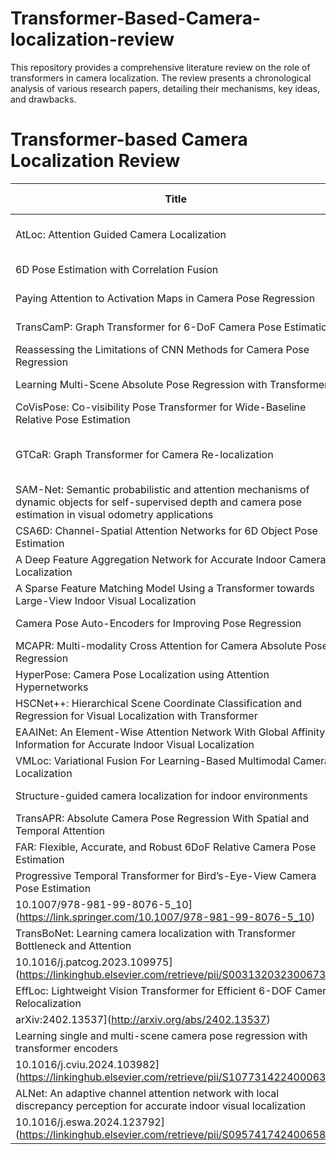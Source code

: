 # Transformer-Based-Camera-localization-review
This repository provides a comprehensive literature review on the role of transformers in camera localization. The review presents a chronological analysis of various research papers, detailing their mechanisms, key ideas, and drawbacks.

# Transformer-based Camera Localization Review

| Title | Publication Year | Author | DOI - arvix ID | Abstract |
|-------|------------------|--------|-----|------------|
| AtLoc: Attention Guided Camera Localization | 2020 | Wang, Bing; Chen, Changhao; Xiaoxuan Lu, Chris... | [10.1609/aaai.v34i06.6608](https://ojs.aaai.org/index.php/AAAI/article/view/6608) | [Click Here](https://github.com/Husseinhhameed/Transformer-Based-Camera-localization-review/blob/main/Models/AtLoc.md) |
| 6D Pose Estimation with Correlation Fusion | 2021 | Cheng, Zhu; Sun, Acar; Jing, ... | [10.1109/ICPR48806.2021.9412238](https://ieeexplore.ieee.org/document/9412238) | [Click Here](https://github.com/Husseinhhameed/Transformer-Based-Camera-localization-review/blob/main/Models/6D%20Pose%20Estimation%20with%20Correlation%20Fusion.md) |
| Paying Attention to Activation Maps in Camera Pose Regression | 2021 | Shavit, Ferens; Keller | [arXiv:2103.11477](http://arxiv.org/abs/2103.11477) | [Click Here](https://github.com/Husseinhhameed/Transformer-Based-Camera-localization-review/blob/main/Models/Paying%20Attention%20to%20Activation%20Maps%20in%20Camera%20Pose%20Regression.md) |
|TransCamP: Graph Transformer for 6-DoF Camera Pose Estimation | 2021 | Li, Ling; | [arXiv:2105.14065](https://arxiv.org/abs/2105.14065) | [Click Here](https://github.com/Husseinhhameed/Transformer-Based-Camera-localization-review/blob/main/Models/TransCamP%3A%20Graph%20Transformer%20for%206-DoF%20Camera%20Pose%20Estimation.md) |
| Reassessing the Limitations of CNN Methods for Camera Pose Regression | 2021 | Ng, Lopez-Rodriguez, Balntas,... | [arXiv:2108.07260](http://arxiv.org/abs/2108.07260) | [Click Here](https://github.com/Husseinhhameed/Transformer-Based-Camera-localization-review/blob/main/Models/Reassessing%20the%20Limitations%20of%20CNN%20Methods%20for%20Camera%20Pose%20Regression.md) |
| Learning Multi-Scene Absolute Pose Regression with Transformers | 2021 | Shavit, Ferens, Keller | [10.1109/ICCV48922.2021.00273](https://ieeexplore.ieee.org/document/9710670/) | [Click Here](https://github.com/Husseinhhameed/Transformer-Based-Camera-localization-review/blob/main/Models/Learning%20Multi-Scene%20Absolute%20Pose%20Regression%20with%20Transformers.md) |
| CoVisPose: Co-visibility Pose Transformer for Wide-Baseline Relative Pose Estimation | 2022 | Avidan, Brostow, Cissé, ... | [10.1007/978-3-031-19824-3_36](https://link.springer.com/10.1007/978-3-031-19824-3_36) | [Click Here](https://github.com/Husseinhhameed/Transformer-Based-Camera-localization-review/blob/main/Models/CoVisPose%3A%20Co-visibility%20Pose%20Transformer%20for%20Wide-Baseline%20Relative%20Pose%20Estimation.md) |
| GTCaR: Graph Transformer for Camera Re-localization | 2022 | Li, Ling | [https://doi.org/10.1007/978-3-031-20080-9_14](https://link.springer.com/chapter/10.1007/978-3-031-20080-9_14#citeas) | [Click Here](https://github.com/Husseinhhameed/Transformer-Based-Camera-localization-review/blob/main/Models/GTCaR%3A%20Graph%20Transformer%20for%20Camera%20Re-localization.md) |
| SAM-Net: Semantic probabilistic and attention mechanisms of dynamic objects for self-supervised depth and camera pose estimation in visual odometry applications | 2022 | Yang, Xu, Ren,... | [10.1016/j.patrec.2021.11.028](https://linkinghub.elsevier.com/retrieve/pii/S0167865521004256) | [Click Here](https://github.com/Husseinhhameed/Transformer-Based-Camera-localization-review/blob/main/Models/SAM-Net.md) |
| CSA6D: Channel-Spatial Attention Networks for 6D Object Pose Estimation | 2022 | Chen, Gu | [10.1007/s12559-021-09966-y](https://link.springer.com/10.1007/s12559-021-09966-y) | [Click Here](https://github.com/Husseinhhameed/Transformer-Based-Camera-localization-review/blob/main/Models/CSA6D.md) |
| A Deep Feature Aggregation Network for Accurate Indoor Camera Localization | 2022 | Xie, Dai,Wang,... | [10.1109/LRA.2022.3146946](https://ieeexplore.ieee.org/document/9697338/) | [Click Here](https://github.com/Husseinhhameed/Transformer-Based-Camera-localization-review/blob/main/Models/A%20Deep%20Feature%20Aggregation%20Network%20for%20Accurate%20Indoor%20Camera%20Localization.md) |
| A Sparse Feature Matching Model Using a Transformer towards Large-View Indoor Visual Localization | 2022 | Li, Tu,Ai,... | [10.1155/2022/1243041](https://www.hindawi.com/journals/wcmc/2022/1243041/) | [Click Here](https://github.com/Husseinhhameed/Transformer-Based-Camera-localization-review/blob/main/Models/A%20Sparse%20Feature%20Matching%20Model%20Using%20a%20Transformer%20towards%20Large-View%20Indoor%20Visual%20Localization.md) |
| Camera Pose Auto-Encoders for Improving Pose Regression | 2022 | Shavit, Keller | [arXiv:2207.05530](http://arxiv.org/abs/2207.05530) | [Click Here](https://github.com/Husseinhhameed/Transformer-Based-Camera-localization-review/blob/main/Models/Camera%20Pose%20Auto-encoders%20for%20Improving%20Pose%20Regression.md) |
| MCAPR: Multi-modality Cross Attention for Camera Absolute Pose Regression | 2023 | Iliadis, Papaleonidas,Angelov,... | [10.1007/978-3-031-44210-0_35](https://link.springer.com/10.1007/978-3-031-44210-0_35) | [Click Here](https://github.com/Husseinhhameed/Transformer-Based-Camera-localization-review/blob/main/Models/MCAPR.md) |
| HyperPose: Camera Pose Localization using Attention Hypernetworks| 2023 | Ferens, Keller, | [arXiv:2303.02610](http://arxiv.org/abs/2303.02610) | [Click Here](https://github.com/Husseinhhameed/Transformer-Based-Camera-localization-review/blob/main/Models/HyperPose.md) |
| HSCNet++: Hierarchical Scene Coordinate Classification and Regression for Visual Localization with Transformer| 2023 | Wang, Laskar,Melekhov,... | [arXiv:2305.03595](http://arxiv.org/abs/2305.03595) | [Click Here](https://github.com/Husseinhhameed/Transformer-Based-Camera-localization-review/blob/main/Models/HSCNet%2B%2B.md) |
| EAAINet: An Element-Wise Attention Network With Global Affinity Information for Accurate Indoor Visual Localization | 2023 | Dai, Xie,Wang,... | [10.1109/LRA.2023.3261703](https://ieeexplore.ieee.org/document/10081018/) | [Click Here](https://github.com/Husseinhhameed/Transformer-Based-Camera-localization-review/blob/main/Models/EAAINet.md) |
| VMLoc: Variational Fusion For Learning-Based Multimodal Camera Localization | 2023 | Zhou, Chen,Wang | [arXiv:2003.07289](http://arxiv.org/abs/2003.07289) | [Click Here](https://github.com/Husseinhhameed/Transformer-Based-Camera-localization-review/blob/main/Models/VMLoc.md) |
| Structure-guided camera localization for indoor environments | 2023 | Li, Cao, Liu,... | [10.1016/j.isprsjprs.2023.05.034](https://linkinghub.elsevier.com/retrieve/pii/S0924271623001594) | [Click Here](https://github.com/Husseinhhameed/Transformer-Based-Camera-localization-review/blob/main/Models/Structure-guided%20camera%20localization%20for%20indoor%20environments.md) |
| TransAPR: Absolute Camera Pose Regression With Spatial and Temporal Attention | 2023 | Qiao, Xiang, Fan | [10.1109/LRA.2023.3286123](https://ieeexplore.ieee.org/document/10151893/) | [Click Here](https://github.com/Husseinhhameed/Transformer-Based-Camera-localization-review/blob/main/Models/TransAPR.md) |
| FAR: Flexible, Accurate, and Robust 6DoF Relative Camera Pose Estimation | 2024 | Rockwell, Kulkarni, Jin, et al. | [DOI: 10.48550/arXiv.2403.03221](https://doi.org/10.48550/arXiv.2403.03221) | [GitHub](https://github.com/Husseinhhameed/Transformer-Based-Camera-localization-review/blob/main/Models/FAR.md) |
| Progressive Temporal Transformer for Bird’s-Eye-View Camera Pose Estimation | 2024 | Luo, Cheng, Wu, | [
10.1007/978-981-99-8076-5_10](https://link.springer.com/10.1007/978-981-99-8076-5_10) | [Click Here](https://github.com/Husseinhhameed/Transformer-Based-Camera-localization-review/blob/main/Models/Progressive%20Temporal%20Transformer%20for%20Bird%E2%80%99s-Eye-View%20Camera%20Pose%20Estimation.md) |
| TransBoNet: Learning camera localization with Transformer Bottleneck and Attention | 2024 | Song, Li, Liang, | [
10.1016/j.patcog.2023.109975](https://linkinghub.elsevier.com/retrieve/pii/S0031320323006738) | [Click Here](https://github.com/Husseinhhameed/Transformer-Based-Camera-localization-review/blob/main/Models/TransBoNet.md) |
| EffLoc: Lightweight Vision Transformer for Efficient 6-DOF Camera Relocalization | 2024 | Xiao, Chen, Yang | [
arXiv:2402.13537](http://arxiv.org/abs/2402.13537) | [Click Here](https://github.com/Husseinhhameed/Transformer-Based-Camera-localization-review/blob/main/Models/EffLoc.md) |
| Learning single and multi-scene camera pose regression with transformer encoders | 2024 | Shavit, Ferens, Keller | [
10.1016/j.cviu.2024.103982](https://linkinghub.elsevier.com/retrieve/pii/S1077314224000638) | [Click Here](https://github.com/Husseinhhameed/Transformer-Based-Camera-localization-review/blob/main/Models/Learning%20Single%20and%20Multi-Scene%20Camera%20Pose%20Regression%20with%20Transformer%20Encoders.md) |
| ALNet: An adaptive channel attention network with local discrepancy perception for accurate indoor visual localization | 2024 | Gao, Dai, Wang | [
10.1016/j.eswa.2024.123792](https://linkinghub.elsevier.com/retrieve/pii/S0957417424006584) | [Click Here](https://github.com/Husseinhhameed/Transformer-Based-Camera-localization-review/blob/main/Models/ALNet.md) |
